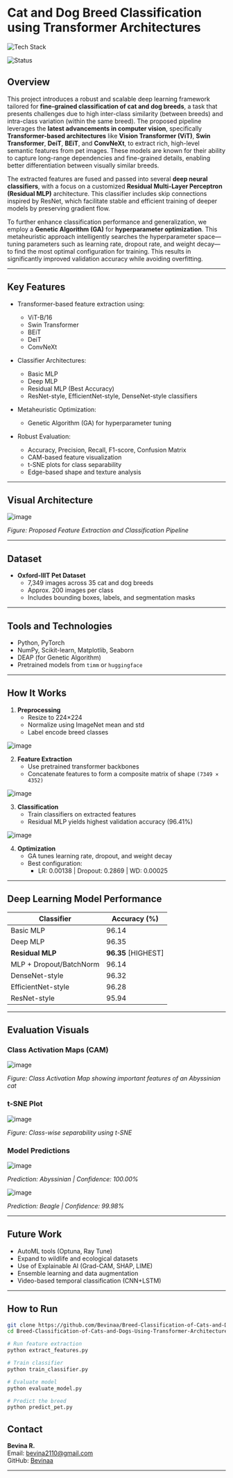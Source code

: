 # Cat and Dog Breed Classification using Transformer Architectures

![Tech Stack](https://img.shields.io/badge/tech%20stack-Python%20%7C%20Transformers%20%7C%20Deep%20Learning-blue)

![Status](https://img.shields.io/badge/status-Project%20Complete-brightgreen)

## Overview

This project introduces a robust and scalable deep learning framework tailored for **fine-grained classification of cat and dog breeds**, a task that presents challenges due to high inter-class similarity (between breeds) and intra-class variation (within the same breed). The proposed pipeline leverages the **latest advancements in computer vision**, specifically **Transformer-based architectures** like **Vision Transformer (ViT)**, **Swin Transformer**, **DeiT**, **BEiT**, and **ConvNeXt**, to extract rich, high-level semantic features from pet images. These models are known for their ability to capture long-range dependencies and fine-grained details, enabling better differentiation between visually similar breeds.

The extracted features are fused and passed into several **deep neural classifiers**, with a focus on a customized **Residual Multi-Layer Perceptron (Residual MLP)** architecture. This classifier includes skip connections inspired by ResNet, which facilitate stable and efficient training of deeper models by preserving gradient flow.

To further enhance classification performance and generalization, we employ a **Genetic Algorithm (GA)** for **hyperparameter optimization**. This metaheuristic approach intelligently searches the hyperparameter space—tuning parameters such as learning rate, dropout rate, and weight decay—to find the most optimal configuration for training. This results in significantly improved validation accuracy while avoiding overfitting.

---

## Key Features

- Transformer-based feature extraction using:
  - ViT-B/16
  - Swin Transformer
  - BEiT
  - DeiT
  - ConvNeXt

- Classifier Architectures:
  - Basic MLP
  - Deep MLP
  - Residual MLP (Best Accuracy)
  - ResNet-style, EfficientNet-style, DenseNet-style classifiers

- Metaheuristic Optimization:
  - Genetic Algorithm (GA) for hyperparameter tuning

- Robust Evaluation:
  - Accuracy, Precision, Recall, F1-score, Confusion Matrix
  - CAM-based feature visualization
  - t-SNE plots for class separability
  - Edge-based shape and texture analysis

---

## Visual Architecture

![image](https://github.com/user-attachments/assets/5e35a3e4-8011-4e00-b3ae-1d72d4fd9c88)

*Figure: Proposed Feature Extraction and Classification Pipeline*

---

## Dataset

- **Oxford-IIIT Pet Dataset**
  - 7,349 images across 35 cat and dog breeds
  - Approx. 200 images per class
  - Includes bounding boxes, labels, and segmentation masks

---

## Tools and Technologies

- Python, PyTorch
- NumPy, Scikit-learn, Matplotlib, Seaborn
- DEAP (for Genetic Algorithm)
- Pretrained models from `timm` or `huggingface`

---

## How It Works

1. **Preprocessing**
   - Resize to 224×224
   - Normalize using ImageNet mean and std
   - Label encode breed classes
   
![image](https://github.com/user-attachments/assets/393c74b5-6841-4450-804c-7838ca29f685)

2. **Feature Extraction**
   - Use pretrained transformer backbones
   - Concatenate features to form a composite matrix of shape `(7349 × 4352)`

![image](https://github.com/user-attachments/assets/f1cd9b66-6466-4c8c-9f99-8e0565d4593b) 

3. **Classification**
   - Train classifiers on extracted features
   - Residual MLP yields highest validation accuracy (96.41%)
    
![image](https://github.com/user-attachments/assets/8d1a69c5-c4c8-4c68-87cc-3aeb8c14c50d)

4. **Optimization**
   - GA tunes learning rate, dropout, and weight decay
   - Best configuration:
     - LR: 0.00138 | Dropout: 0.2869 | WD: 0.00025

---

## Deep Learning Model Performance

| Classifier | Accuracy (%) |
|------------|--------------|
| Basic MLP | 96.14 |
| Deep MLP | 96.35 |
| **Residual MLP** | **96.35** [HIGHEST]|
| MLP + Dropout/BatchNorm | 96.14 |
| DenseNet-style | 96.32 |
| EfficientNet-style | 96.28 |
| ResNet-style | 95.94 |

---

## Evaluation Visuals

### Class Activation Maps (CAM)

![image](https://github.com/user-attachments/assets/e83a1a70-f608-45de-9849-a31e6f08f20f)

*Figure: Class Activation Map showing important features of an Abyssinian cat*

### t-SNE Plot

![image](https://github.com/user-attachments/assets/1ab1eff2-6e0b-475a-9d69-67330e7e64d0)

*Figure: Class-wise separability using t-SNE*

### Model Predictions

![image](https://github.com/user-attachments/assets/c0b85a53-7042-4164-ba18-daab92fc3b40)

*Prediction: Abyssinian | Confidence: 100.00%*

![image](https://github.com/user-attachments/assets/17b53a27-cc3e-44b8-9d52-8f020ef383a5)

*Prediction: Beagle | Confidence: 99.98%*

---

## Future Work

- AutoML tools (Optuna, Ray Tune)
- Expand to wildlife and ecological datasets
- Use of Explainable AI (Grad-CAM, SHAP, LIME)
- Ensemble learning and data augmentation
- Video-based temporal classification (CNN+LSTM)

---

## How to Run

```bash
git clone https://github.com/Bevinaa/Breed-Classification-of-Cats-and-Dogs-Using-Transformer-Architecture
cd Breed-Classification-of-Cats-and-Dogs-Using-Transformer-Architecture

# Run feature extraction
python extract_features.py

# Train classifier
python train_classifier.py

# Evaluate model
python evaluate_model.py

# Predict the breed
python predict_pet.py
```

## Contact

**Bevina R.**  
Email: bevina2110@gmail.com  
GitHub: [Bevinaa](https://github.com/Bevinaa)

---

